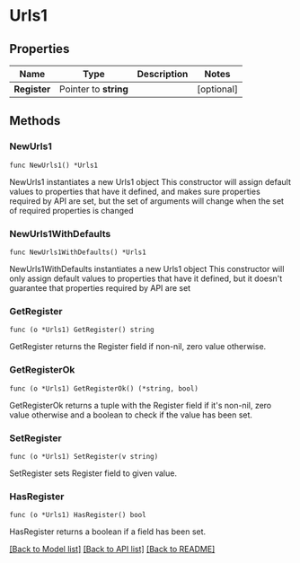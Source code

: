 # Urls1

## Properties

Name | Type | Description | Notes
------------ | ------------- | ------------- | -------------
**Register** | Pointer to **string** |  | [optional] 

## Methods

### NewUrls1

`func NewUrls1() *Urls1`

NewUrls1 instantiates a new Urls1 object
This constructor will assign default values to properties that have it defined,
and makes sure properties required by API are set, but the set of arguments
will change when the set of required properties is changed

### NewUrls1WithDefaults

`func NewUrls1WithDefaults() *Urls1`

NewUrls1WithDefaults instantiates a new Urls1 object
This constructor will only assign default values to properties that have it defined,
but it doesn't guarantee that properties required by API are set

### GetRegister

`func (o *Urls1) GetRegister() string`

GetRegister returns the Register field if non-nil, zero value otherwise.

### GetRegisterOk

`func (o *Urls1) GetRegisterOk() (*string, bool)`

GetRegisterOk returns a tuple with the Register field if it's non-nil, zero value otherwise
and a boolean to check if the value has been set.

### SetRegister

`func (o *Urls1) SetRegister(v string)`

SetRegister sets Register field to given value.

### HasRegister

`func (o *Urls1) HasRegister() bool`

HasRegister returns a boolean if a field has been set.


[[Back to Model list]](../README.md#documentation-for-models) [[Back to API list]](../README.md#documentation-for-api-endpoints) [[Back to README]](../README.md)


